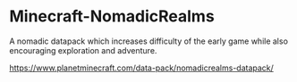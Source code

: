 # Minecraft-NomadicRealms
A nomadic datapack which increases difficulty of the early game while also encouraging exploration and adventure.


https://www.planetminecraft.com/data-pack/nomadicrealms-datapack/
